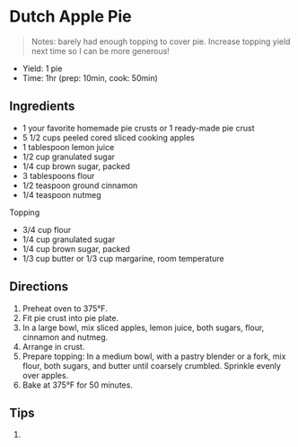 [1]: http://www.food.com/recipe/dutch-apple-pie-43990

Dutch Apple Pie
==========
> Notes: barely had enough topping to cover pie. Increase topping yield next time so I can be more generous!

+ Yield: 1 pie
+ Time: 1hr (prep: 10min, cook: 50min)

Ingredients
---------
+ 1 your favorite homemade pie crusts or 1 ready-made pie crust
+ 5 1/2 cups peeled cored sliced cooking apples
+ 1 tablespoon lemon juice
+ 1/2 cup granulated sugar
+ 1/4 cup brown sugar, packed
+ 3 tablespoons flour
+ 1/2 teaspoon ground cinnamon
+ 1/4 teaspoon nutmeg

Topping

+ 3/4 cup flour
+ 1/4 cup granulated sugar
+ 1/4 cup brown sugar, packed
+ 1/3 cup butter or 1/3 cup margarine, room temperature

Directions
---------
1. Preheat oven to 375°F.
2. Fit pie crust into pie plate.
3. In a large bowl, mix sliced apples, lemon juice, both sugars, flour, cinnamon and nutmeg.
4. Arrange in crust.
5. Prepare topping: In a medium bowl, with a pastry blender or a fork, mix flour, both sugars, and butter until coarsely crumbled. Sprinkle evenly over apples.
6. Bake at 375°F for 50 minutes.

Tips
----------
1.
